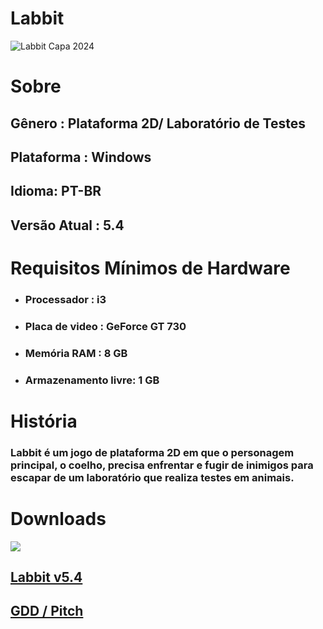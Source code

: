 <h1>Labbit</h1>

![Labbit Capa 2024](https://github.com/YorhanSD/Labbit/assets/79441853/77a832e3-3537-4724-bb2b-ef3abc7da5fe)

# Sobre

<h2>Gênero : Plataforma 2D/ Laboratório de Testes</h2>
<h2>Plataforma : Windows</h2>
<h2>Idioma: PT-BR</h2>
<h2>Versão Atual : 5.4</h2>
  
# Requisitos Mínimos de Hardware
  
<ul>
  <li><h3>Processador : i3</h3></li>
  <li><h3>Placa de video : GeForce GT 730</h3></li>
  <li><h3>Memória RAM : 8 GB</h3></li>
  <li><h3>Armazenamento livre: 1 GB</h3></li>
</ul>

# História

<h3>Labbit é um jogo de plataforma 2D em que o personagem principal, o coelho, precisa enfrentar e fugir de inimigos para escapar de um laboratório que realiza testes em animais. 
</h3>

# Downloads

![](https://img.shields.io/badge/Windows-0078D6?style=for-the-badge&logo=windows&logoColor=white)

<h2><a href="https://drive.google.com/file/d/11iYlPw3fCwKc-6V1p3el2clYyH9V2C5n/view?usp=sharing">Labbit v5.4</a></h2>
<h2><a href="https://drive.google.com/drive/folders/1HXY1FwJ2XI6jajAKLoDzrkKPUSwTB23G?usp=drive_link">GDD / Pitch</a></h2>
